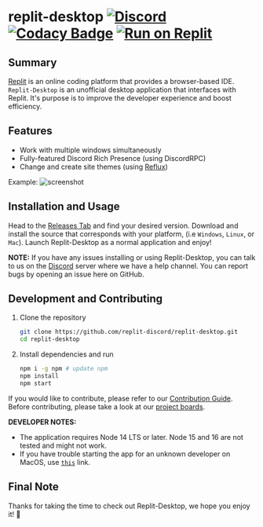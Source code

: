 # replit-desktop [![Discord](https://img.shields.io/discord/437048931827056642.svg?logo=discord)](https://discord.gg/5gcPC6B) [![Codacy Badge](https://app.codacy.com/project/badge/Grade/3bce49c376cf4c2bb1d2813d6b12dd6a)](https://www.codacy.com/manual/leon332157/replit-desktop?utm_source=github.com&amp;utm_medium=referral&amp;utm_content=repl-it-discord/replit-desktop&amp;utm_campaign=Badge_Grade) [![Run on Replit](https://replit.com/badge/github/leon332157/replit-desktop)](https://replit.com/github/replit-discord/replit-desktop)

## Summary

[Replit](https://replit.com) is an online coding platform that provides a browser-based IDE. `Replit-Desktop` is an unofficial desktop application that interfaces with Replit. It's purpose is to improve the developer experience and boost efficiency.

## Features

+ Work with multiple windows simultaneously
+ Fully-featured Discord Rich Presence (using DiscordRPC)
+ Change and create site themes (using [Reflux](https://github.com/frissyn/Reflux))

Example:
![screenshot](https://cdn.discordapp.com/attachments/557534625702871071/818541454938210364/unknown.png)

## Installation and Usage

Head to the [Releases Tab](https://github.com/replit-discord/replit-desktop/releases) and find your desired version. Download and install the source that corresponds with your platform, (i.e `Windows`, `Linux`, or `Mac`). Launch Replit-Desktop as a normal application and enjoy!

**NOTE:** If you have any issues installing or using Replit-Desktop, you can talk to us on the [Discord](https://replit.com/discord) server where we have a help channel. You can report bugs by opening an issue here on GitHub.

## Development and Contributing

1. Clone the repository
    ```bash
    git clone https://github.com/replit-discord/replit-desktop.git
    cd replit-desktop
    ```
2. Install dependencies and run
    ```bash
    npm i -g npm # update npm 
    npm install
    npm start
    ```
If you would like to contribute, please refer to our [Contribution Guide](https://github.com/replit-discord/replit-desktop/blob/dev/.github/CONTRIBUTING.md).
Before contributing, please take a look at our [project boards](https://github.com/replit-discord/replit-desktop/projects).

**DEVELOPER NOTES:** 
+ The application requires Node 14 LTS or later. Node 15 and 16 are not tested and might not work. 
+ If you have trouble starting the app for an unknown developer on MacOS, use [`this`](https://support.apple.com/guide/mac-help/open-a-mac-app-from-an-unidentified-developer-mh40616/mac#:~:text=Open%20a%20Mac%20app%20from,as%20you%20can%20...) link.

## Final Note

Thanks for taking the time to check out Replit-Desktop, we hope you enjoy it! 🎉 
